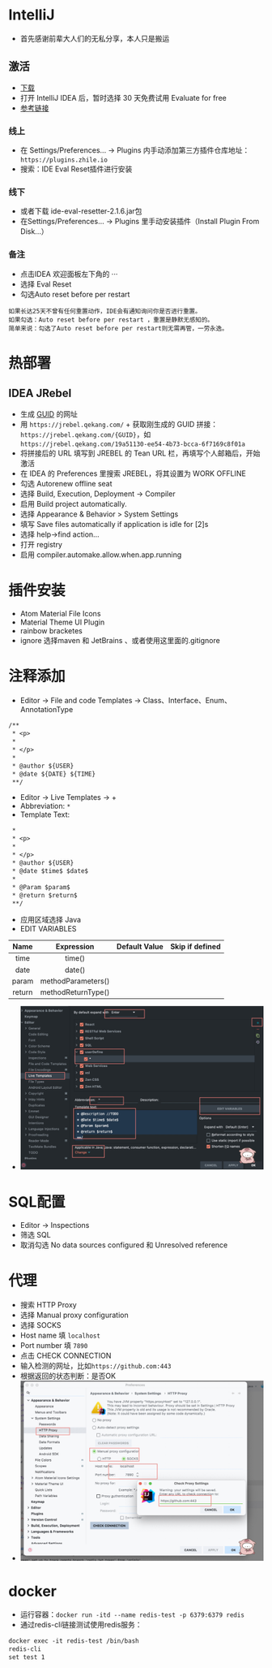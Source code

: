 # IntelliJ
- 首先感谢前辈大人们的无私分享，本人只是搬运

## 激活
- [下载](https://www.jetbrains.com/idea/download/#section=mac)
- 打开 IntelliJ IDEA 后，暂时选择 30 天免费试用 Evaluate for free
- [参考链接](https://www.macfz.com/a/Jetbrainscrack.html)
### 线上
- 在 Settings/Preferences... -> Plugins 内手动添加第三方插件仓库地址：`https://plugins.zhile.io`
- 搜索：IDE Eval Reset插件进行安装
### 线下
- 或者下载 ide-eval-resetter-2.1.6.jar包
- 在Settings/Preferences... -> Plugins 里手动安装插件（Install Plugin From Disk...）
### 备注
- 点击IDEA 欢迎面板左下角的 ··· 
- 选择 Eval Reset
- 勾选Auto reset before per restart
```
如果长达25天不曾有任何重置动作，IDE会有通知询问你是否进行重置。
如果勾选：Auto reset before per restart ，重置是静默无感知的。
简单来说：勾选了Auto reset before per restart则无需再管，一劳永逸。
```

# 热部署
## IDEA JRebel

- 生成 [GUID](https://www.guidgen.com) 的网址
- 用 `https://jrebel.qekang.com/` + 获取刚生成的 GUID 拼接：`https://jrebel.qekang.com/{GUID}`，如 `https://jrebel.qekang.com/19a51130-ee54-4b73-bcca-6f7169c8f01a`
- 将拼接后的 URL 填写到 JREBEL 的 Tean URL 栏，再填写个人邮箱后，开始激活
- 在 IDEA 的 Preferences 里搜索 JREBEL，将其设置为 WORK OFFLINE
- 勾选 Autorenew offline seat
- 选择 Build, Execution, Deployment -> Compiler
- 启用 Build project automatically.
- 选择 Appearance & Behavior > System Settings
- 填写 Save files automatically if application is idle for [2]s
- 选择 help->find action…
- 打开 registry
- 启用 compiler.automake.allow.when.app.running

# 插件安装
- Atom Material File Icons
- Material Theme UI Plugin
- rainbow bracketes 
- ignore   选择maven 和 JetBrains 、或者使用这里面的.gitignore

# 注释添加
- Editor -> File and code Templates -> Class、Interface、Enum、AnnotationType
```
/**
 * <p>
 * 
 * </p>
 * 
 * @author ${USER}
 * @date ${DATE} ${TIME}
 **/
```
- Editor -> Live Templates -> +
- Abbreviation: `*`
- Template Text:
```
 * 
 * <p>
 * 
 * </p>
 * @author ${USER}
 * @date $time$ $date$
 *
 * @Param $param$
 * @return $return$
 **/
 ```
 - 应用区域选择 Java
 - EDIT VARIABLES
 
 | Name | Expression | Default Value | Skip if defined |
 | :----: | :----: | :----: | :----: | 
 | time | time() |||
 | date | date() |||
 | param | methodParameters() |||
 | return | methodReturnType() |||
 
 - ![img](./template.jpg)

# SQL配置
- Editor -> Inspections 
- 筛选 SQL
- 取消勾选 No data sources configured 和 Unresolved reference
 
 # 代理
 - 搜索 HTTP Proxy
 - 选择 Manual proxy configuration
 - 选择 SOCKS
 - Host name 填 `localhost`
 - Port number 填 `7890`
 - 点击 CHECK CONNECTION
 - 输入检测的网址，比如`https://github.com:443`
 - 根据返回的状态判断：是否OK
 - ![img](./idea_proxy.jpg)


# docker
- 运行容器：`docker run -itd --name redis-test -p 6379:6379 redis`
- 通过redis-cli链接测试使用redis服务：
```
docker exec -it redis-test /bin/bash
redis-cli
set test 1
```




